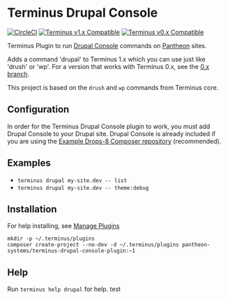 # Terminus Drupal Console

[![CircleCI](https://circleci.com/gh/pantheon-systems/terminus-drupal-console-plugin.svg?style=shield)](https://circleci.com/gh/pantheon-systems/terminus-drupal-console-plugin)
[![Terminus v1.x Compatible](https://img.shields.io/badge/terminus-v1.x-green.svg)](https://github.com/pantheon-systems/terminus-drupal-console-plugin/tree/1.x)
[![Terminus v0.x Compatible](https://img.shields.io/badge/terminus-v0.x-green.svg)](https://github.com/pantheon-systems/terminus-drupal-console-plugin/tree/0.x)

Terminus Plugin to run [Drupal Console](https://github.com/hechoendrupal/DrupalConsole) commands on [Pantheon](https://www.pantheon.io) sites.

Adds a command 'drupal' to Terminus 1.x which you can use just like 'drush' or 'wp'. For a version that works with Terminus 0.x, see the [0.x branch](https://github.com/pantheon-systems/terminus-drupal-console-plugin/tree/0.x).

This project is based on the `drush` and `wp` commands from Terminus core.

## Configuration

In order for the Terminus Drupal Console plugin to work, you must add Drupal Console to your Drupal site.  Drupal Console is already included if you are using the [Example Drops-8 Composer repository](https://github.com/pantheon-systems/example-drops-8-composer) (recommended).

## Examples
* `terminus drupal my-site.dev -- list`
* `terminus drupal my-site.dev -- theme:debug`

## Installation
For help installing, see [Manage Plugins](https://pantheon.io/docs/terminus/plugins/)
```
mkdir -p ~/.terminus/plugins
composer create-project --no-dev -d ~/.terminus/plugins pantheon-systems/terminus-drupal-console-plugin:~1
```
## Help
Run `terminus help drupal` for help.
test
